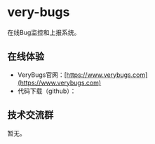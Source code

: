 # very-bugs

在线Bug监控和上报系统。

## 在线体验

- VeryBugs官网：[https://www.verybugs.com](https://www.verybugs.com)
- 代码下载（github）：

## 技术交流群

暂无。

